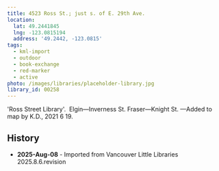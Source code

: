 ```yaml
---
title: 4523 Ross St.; just s. of E. 29th Ave.
location:
  lat: 49.2441845
  lng: -123.0815194
  address: '49.2442, -123.0815'
tags:
  - kml-import
  - outdoor
  - book-exchange
  - red-marker
  - active
photo: /images/libraries/placeholder-library.jpg
library_id: 00258
---
```

'Ross Street Library'.  Elgin—Inverness St.
Fraser—Knight St.
—Added to map by K.D., 2021 6 19.

## History
- **2025-Aug-08** - Imported from Vancouver Little Libraries 2025.8.6.revision
